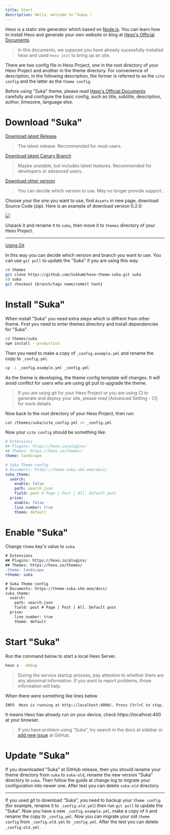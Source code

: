 ```yaml
---
title: Start
description: Hello, welcome to「Suka」!
---
```


Hexo is a static site generator which based on [Node.js](https://nodejs.org). You can learn how to install Hexo and generate your own website or blog at [Hexo's Official Documents](https://hexo.io/docs).

> In this documents, we suppose you have already sucessfully installed hexo and used `hexo init` to bring up an site.

There are two config file in Hexo Project, one in the root directory of your Hexo Project and another in the theme directory. For convenience of description, in the following description, the former is referred to as the `site config` and the latter as the `theme config`.

Before using "Suka" theme, please read [Hexo's Official Documents](https://hexo.io/docs) carefully and configure the basic config, such as title, subtitle, description, author, timezone, language else.

# Download "Suka"

[Download latest Release](https://github.com/SukkaW/hexo-theme-suka/releases/latest)

> The latest release. Recommended for most users.

[Download latest Canary Branch](https://github.com/SukkaW/hexo-theme-suka/archive/canary.zip)

> Maybe unstable, but includes latest features. Recommended for developers or advanced users.

[Download other version](https://github.com/SukkaW/hexo-theme-suka/releases)

> You can decide which version to use. May no longer provide support.

Choose your the one you want to use, find `Assets` in new page, download Source Code (zip).
Here is an example of download version 0.2.0:

![](/docs/assets/img/download-suka.png)

Unpack it and rename it to `suka`, then move it to `themes` directory of your Hexo Project.

----

[Using Git](https://github.com/SukkaW/hexo-theme-suka)

In this way you can decide which version and branch you want to use. You can use `git pull` to update the "Suka" if you are using this way.

```bash
cd themes
git clone https://github.com/SukkaW/hexo-theme-suka.git suka
cd suka
git checkout {branch/tags name/commit hash}
```

# Install "Suka"

When install "Suka" you need extra steps which is diffrent from other theme. First you need to enter themes directory and install dependencies for "Suka".

```bash
cd themes/suka
npm install --production
```

Then you need to make a copy of `_config.example.yml` and rename the copy to `_config.yml`.

```bash
cp -i _config.example.yml _config.yml
```

As the theme is developing, the theme config template will changes. It will avoid conflict for users who are using git pull to upgrade the theme.

> If you are using git for your Hexo Project or you are using CI to generate and deploy your site, please read [Advanced Setting - CI] for more details.

Now back to the root directory of your Hexo Project, then run:

```bash
cat /themes/suka/site_config.yml >> _config.yml
```

Now your `site config` should be something like:

```yaml
# Extensions
## Plugins: https://hexo.io/plugins/
## Themes: https://hexo.io/themes/
theme: landscape

# Suka Theme config
# Documents: https://theme-suka.skk.moe/docs/
suka_theme:
  search:
    enable: false
    path: search.json
    field: post # Page | Post | All. Default post
  prism:
    enable: false
    line_number: true
    theme: default
```

# Enable "Suka"

Change `theme` key's value to `suka`.

```diff
# Extensions
## Plugins: https://hexo.io/plugins/
## Themes: https://hexo.io/themes/
-theme: landscape
+theme: suka

# Suka Theme config
# Documents: https://theme-suka.skk.moe/docs/
suka_theme:
  search:
    path: search.json
    field: post # Page | Post | All. Default post
  prism:
    line_number: true
    theme: default
```

# Start "Suka"

Run the command below to start a local Hexo Server.

```bash
hexo s --debug
```

> During the service startup process, pay attention to whether there are any abnormal information. If you want to report problems, those information will help.

When there were something like lines below

```
INFO  Hexo is running at http://localhost:4000/. Press Ctrl+C to stop.
```

It means Hexo has already run on your device, check https://localhost:400 at your browser.

> If you have problem using "Suka", try search in the docs at sidebar or [add new issue](https://github.com/SukkaW/hexo-theme-suka/issues/new) at GitHub.

# Update "Suka"

If you downloaded "Suka" at GitHub release, then you should rename your theme directory from `suka` to `suka-old`, rename the new version "Suka" directory to `suka`. Then follow the guide at change log to migrate your configuration into newer one. After test you can delete `suka-old` directory.

---

If you used git to download "Suka", you need to backup your `theme config` (for example, rename it to `_config.old.yml`) then run `git pull` to update the "Suka". Now you have a new `_config.example.yml`, make a copy of it and rename the copy to `_config.yml`. Now you can migrate your old `theme config` from `_config.old.yml` to `_config.yml`. After the test you can delete `_config.old.yml`.
